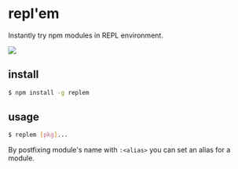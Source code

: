 # repl'em

Instantly try npm modules in REPL environment.

![](https://raw.githubusercontent.com/raine/replem/media/term.png)

## install

```sh
$ npm install -g replem
```

## usage

```sh
$ replem [pkg]...
```

By postfixing module's name with `:<alias>` you can set an alias for a
module.
